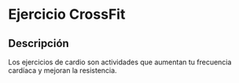 # Ejercicio CrossFit

## Descripción
Los ejercicios de cardio son actividades que aumentan tu frecuencia cardíaca y mejoran la resistencia.
